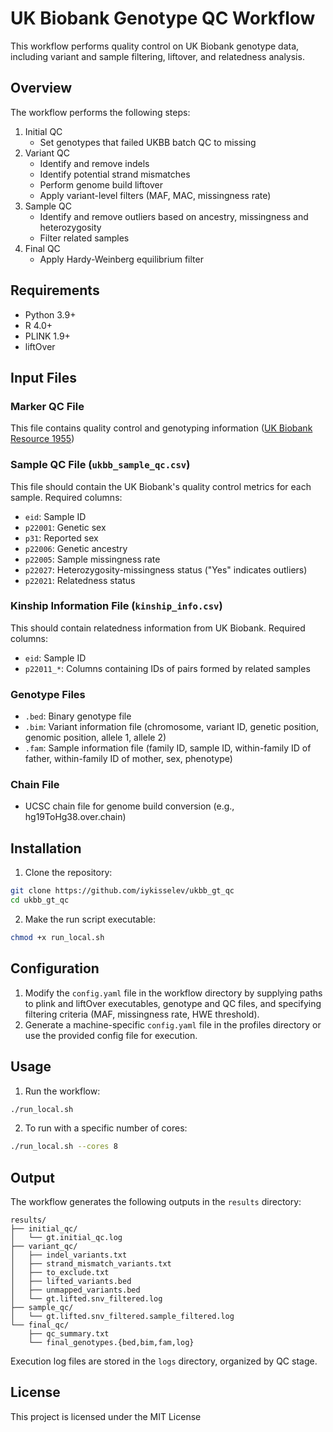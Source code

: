# UK Biobank Genotype QC Workflow

This workflow performs quality control on UK Biobank genotype data, including variant and sample filtering, liftover, and relatedness analysis.

## Overview

The workflow performs the following steps:
1. Initial QC
   - Set genotypes that failed UKBB batch QC to missing
2. Variant QC
   - Identify and remove indels
   - Identify potential strand mismatches
   - Perform genome build liftover
   - Apply variant-level filters (MAF, MAC, missingness rate)
3. Sample QC
   - Identify and remove outliers based on ancestry, missingness and heterozygosity
   - Filter related samples
4. Final QC
   - Apply Hardy-Weinberg equilibrium filter

## Requirements

- Python 3.9+
- R 4.0+
- PLINK 1.9+
- liftOver

## Input Files

### Marker QC File
This file contains quality control and genotyping information ([UK Biobank Resource 1955](https://biobank.ndph.ox.ac.uk/ukb/ukb/auxdata/ukb_snp_qc.txt)) 

### Sample QC File (`ukbb_sample_qc.csv`)
This file should contain the UK Biobank's quality control metrics for each sample. Required columns:
- `eid`: Sample ID
- `p22001`: Genetic sex
- `p31`: Reported sex
- `p22006`: Genetic ancestry
- `p22005`: Sample missingness rate
- `p22027`: Heterozygosity-missingness status ("Yes" indicates outliers)
- `p22021`: Relatedness status

### Kinship Information File (`kinship_info.csv`)
This should contain relatedness information from UK Biobank. Required columns:
- `eid`: Sample ID
- `p22011_*`: Columns containing IDs of pairs formed by related samples

### Genotype Files
- `.bed`: Binary genotype file
- `.bim`: Variant information file (chromosome, variant ID, genetic position, genomic position, allele 1, allele 2)
- `.fam`: Sample information file (family ID, sample ID, within-family ID of father, within-family ID of mother, sex, phenotype)

### Chain File
- UCSC chain file for genome build conversion (e.g., hg19ToHg38.over.chain)

## Installation

1. Clone the repository:
```bash
git clone https://github.com/iykisselev/ukbb_gt_qc
cd ukbb_gt_qc
```

2. Make the run script executable:
```bash
chmod +x run_local.sh
```

## Configuration

1. Modify the `config.yaml` file in the workflow directory by supplying paths to plink and liftOver executables, genotype and QC files, and specifying filtering criteria (MAF, missingness rate, HWE threshold).
2. Generate a machine-specific `config.yaml` file in the profiles directory or use the provided config file for execution.

## Usage

1. Run the workflow:
```bash
./run_local.sh
```

2. To run with a specific number of cores:
```bash
./run_local.sh --cores 8
```

## Output

The workflow generates the following outputs in the `results` directory:

```
results/
├── initial_qc/
│   └── gt.initial_qc.log
├── variant_qc/
│   ├── indel_variants.txt
│   ├── strand_mismatch_variants.txt
│   ├── to_exclude.txt
│   ├── lifted_variants.bed
│   ├── unmapped_variants.bed
│   └── gt.lifted.snv_filtered.log
├── sample_qc/
│   └── gt.lifted.snv_filtered.sample_filtered.log
└── final_qc/
    ├── qc_summary.txt
    └── final_genotypes.{bed,bim,fam,log}
```

Execution log files are stored in the `logs` directory, organized by QC stage.

## License

This project is licensed under the MIT License
